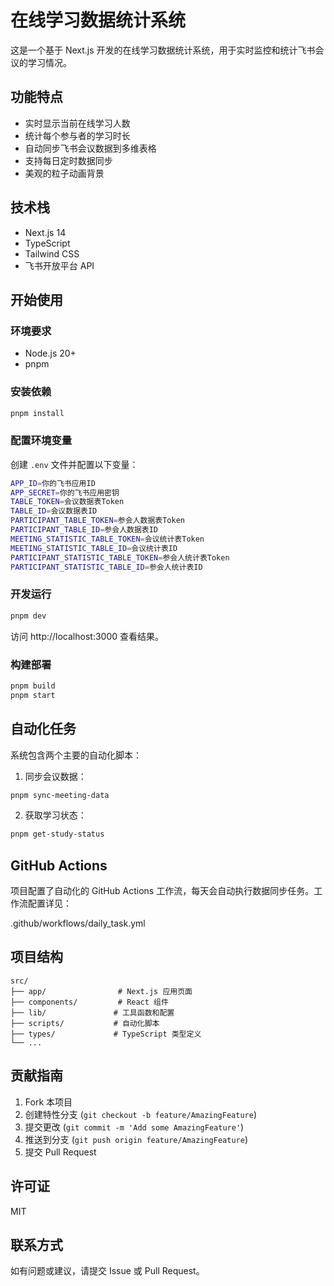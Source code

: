 # 在线学习数据统计系统

这是一个基于 Next.js 开发的在线学习数据统计系统，用于实时监控和统计飞书会议的学习情况。

## 功能特点

- 实时显示当前在线学习人数
- 统计每个参与者的学习时长
- 自动同步飞书会议数据到多维表格
- 支持每日定时数据同步
- 美观的粒子动画背景

## 技术栈

- Next.js 14
- TypeScript
- Tailwind CSS
- 飞书开放平台 API

## 开始使用

### 环境要求

- Node.js 20+
- pnpm

### 安装依赖

```bash
pnpm install
```

### 配置环境变量

创建 `.env` 文件并配置以下变量：

```bash
APP_ID=你的飞书应用ID
APP_SECRET=你的飞书应用密钥
TABLE_TOKEN=会议数据表Token
TABLE_ID=会议数据表ID
PARTICIPANT_TABLE_TOKEN=参会人数据表Token
PARTICIPANT_TABLE_ID=参会人数据表ID
MEETING_STATISTIC_TABLE_TOKEN=会议统计表Token
MEETING_STATISTIC_TABLE_ID=会议统计表ID
PARTICIPANT_STATISTIC_TABLE_TOKEN=参会人统计表Token
PARTICIPANT_STATISTIC_TABLE_ID=参会人统计表ID
```

### 开发运行

```bash
pnpm dev
```

访问 http://localhost:3000 查看结果。

### 构建部署

```bash
pnpm build
pnpm start
```

## 自动化任务

系统包含两个主要的自动化脚本：

1. 同步会议数据：
```bash
pnpm sync-meeting-data
```

2. 获取学习状态：
```bash
pnpm get-study-status
```

## GitHub Actions

项目配置了自动化的 GitHub Actions 工作流，每天会自动执行数据同步任务。工作流配置详见：

.github/workflows/daily_task.yml

## 项目结构

```
src/
├── app/                # Next.js 应用页面
├── components/         # React 组件
├── lib/               # 工具函数和配置
├── scripts/           # 自动化脚本
├── types/             # TypeScript 类型定义
└── ...
```

## 贡献指南

1. Fork 本项目
2. 创建特性分支 (`git checkout -b feature/AmazingFeature`)
3. 提交更改 (`git commit -m 'Add some AmazingFeature'`)
4. 推送到分支 (`git push origin feature/AmazingFeature`)
5. 提交 Pull Request

## 许可证

MIT

## 联系方式

如有问题或建议，请提交 Issue 或 Pull Request。
